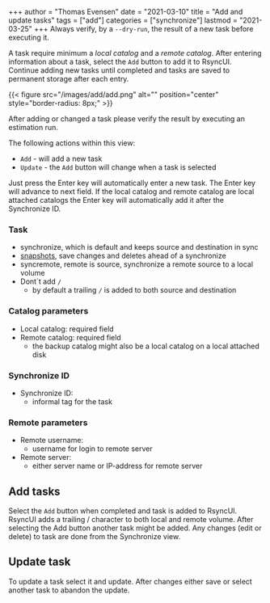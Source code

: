 +++
author = "Thomas Evensen"
date = "2021-03-10"
title =  "Add and update tasks"
tags = ["add"]
categories = ["synchronize"]
lastmod = "2021-03-25"
+++
Always verify, by a `--dry-run`,  the result of a new task before executing it.

A task require minimum a *local catalog* and a *remote catalog*. After entering information about a task, select the `Add` button to add it to RsyncUI. Continue adding new tasks until completed and tasks are saved to permanent storage after each entry.

{{< figure src="/images/add/add.png" alt="" position="center" style="border-radius: 8px;" >}}

After adding or changed a task please verify the result by executing an estimation run.

The following actions within this view:

- `Add` - will add a new task
- `Update` - the `Add` button will change when a task is selected

Just press the Enter key will automatically enter a new task. The Enter key will advance to next field. If the local catalog and remote catalog are local attached catalogs the Enter key will automatically add it after the Synchronize ID.

### Task

- synchronize, which is default and keeps source and destination in sync
- [snapshots](/post/snapshots/), save changes and deletes ahead of a synchronize
- syncremote, remote is source, synchronize a remote source to a local volume
- Dont´t add `/`
  - by default a trailing `/` is added to both source and destination

### Catalog parameters
- Local catalog: required field
- Remote catalog: required field
  - the backup catalog might also be a local catalog on a local attached disk

### Synchronize ID

- Synchronize ID:
  - informal tag for the task

### Remote parameters
- Remote username:
  - username for login to remote server
- Remote server:
  - either server name or IP-address for remote server


## Add tasks

Select the `Add` button when completed and task is added to RsyncUI. RsyncUI adds a trailing / character to both local and remote volume. After selecting the Add button another task might be added. Any changes (edit or delete) to task are done from the Synchronize view.

## Update task

To update a task select it and update. After changes either save or select another task to abandon the update.
